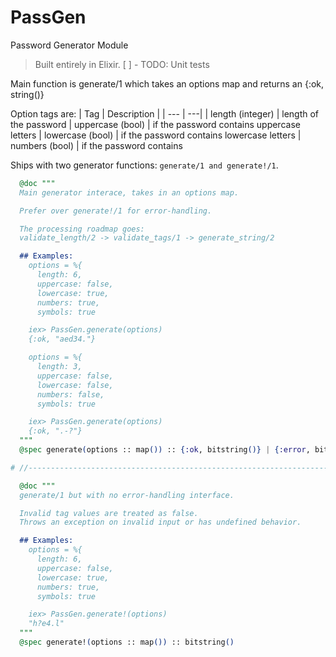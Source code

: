 # PassGen
Password Generator Module

> Built entirely in Elixir.
[ ] - TODO: Unit tests

Main function is generate/1 which takes an options map and returns an {:ok, string()}

Option tags are:
| Tag | Description |
| --- | ---|
| length (integer) |  length of the password
| uppercase (bool)  | if the password contains uppercase letters
| lowercase (bool)  | if the password contains lowercase letters
| numbers (bool)    | if the password contains

Ships with two generator functions: `generate/1 and generate!/1`.

```elixir
  @doc """
  Main generator interace, takes in an options map.

  Prefer over generate!/1 for error-handling.

  The processing roadmap goes:
  validate_length/2 -> validate_tags/1 -> generate_string/2

  ## Examples:
    options = %{
      length: 6,
      uppercase: false,
      lowercase: true,
      numbers: true,
      symbols: true

    iex> PassGen.generate(options)
    {:ok, "aed34."}

    options = %{
      length: 3,
      uppercase: false,
      lowercase: false,
      numbers: false,
      symbols: true

    iex> PassGen.generate(options)
    {:ok, ".-?"}
  """
  @spec generate(options :: map()) :: {:ok, bitstring()} | {:error, bitstring()}

# //------------------------------------------------------------------------------------------//

  @doc """
  generate/1 but with no error-handling interface.

  Invalid tag values are treated as false.
  Throws an exception on invalid input or has undefined behavior.

  ## Examples:
    options = %{
      length: 6,
      uppercase: false,
      lowercase: true,
      numbers: true,
      symbols: true

    iex> PassGen.generate!(options)
    "h?e4.l"
  """
  @spec generate!(options :: map()) :: bitstring()
```
